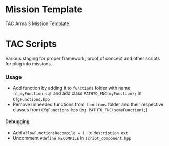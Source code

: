 # Mission Template

TAC Arma 3 Mission Template

# TAC Scripts

Various staging for proper framework, proof of concept and other scripts for plug into missions.

### Usage

- Add function by adding it to `functions` folder with name `fn_myFunction.sqf` and add class `PATHTO_FNC(myFunction);` in `CfgFunctions.hpp`
- Remove unneeded functions from `functions` folder and their respective classes from `CfgFunctions.hpp` (eg. `PATHTO_FNC(someFunction);`)

#### Debugging

- Add `allowFunctionsRecompile = 1;` to `description.ext`
- Uncomment `#define RECOMPILE` in `script_component.hpp`
